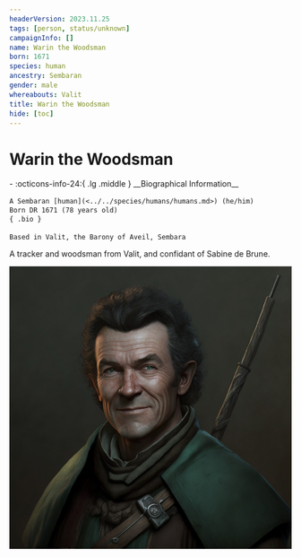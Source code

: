 ```yaml
---
headerVersion: 2023.11.25
tags: [person, status/unknown]
campaignInfo: []
name: Warin the Woodsman
born: 1671
species: human
ancestry: Sembaran
gender: male
whereabouts: Valit
title: Warin the Woodsman
hide: [toc]
---
```


# Warin the Woodsman
<div class="grid cards ext-narrow-margin ext-one-column" markdown>
- :octicons-info-24:{ .lg .middle } __Biographical Information__

    A Sembaran [human](<../../species/humans/humans.md>) (he/him)  
    Born DR 1671 (78 years old)  
    { .bio }

    Based in Valit, the Barony of Aveil, Sembara
</div>


A tracker and woodsman from Valit, and confidant of Sabine de Brune.

![Warin The Woodsman](../../assets/warin-the-woodsman.png)